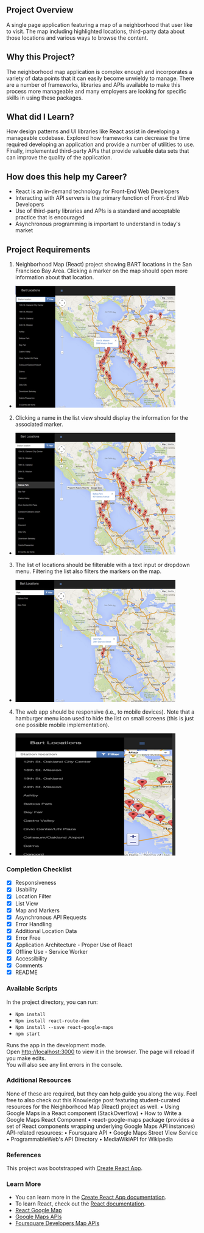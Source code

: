 ## Project Overview
A single page application featuring a map of a neighborhood that user like to visit. The map including highlighted locations, third-party data about those locations and various ways to browse the content.
## Why this Project?
The neighborhood map application is complex enough and incorporates a variety of data points that it can easily become unwieldy to manage. There are a number of frameworks, libraries and APIs available to make this process more manageable and many employers are looking for specific skills in using these packages. 
## What did I Learn?
How design patterns and UI libraries like React assist in developing a manageable codebase. Explored how frameworks can decrease the time required developing an application and provide a number of utilities to use. Finally, implemented third-party APIs that provide valuable data sets that can improve the quality of the application.
## How does this help my Career?
- React is an in-demand technology for Front-End Web Developers
- Interacting with API servers is the primary function of Front-End Web Developers
- Use of third-party libraries and APIs is a standard and acceptable practice that is encouraged
- Asynchronous programming is important to understand in today's market

## Project Requirements
1. Neighborhood Map (React) project showing BART locations in the San Francisco Bay Area. Clicking a marker on the map should open more information about that location.
 * ![alt text](./src/doc/neighborhoodmap1.png)
2. Clicking a name in the list view should display the information for the associated marker.
 * ![alt text](./src/doc/neighborhoodmap2.png)
3. The list of locations should be filterable with a text input or dropdown menu. Filtering the list also filters the markers on the map.
 * ![alt text](./src/doc/neighborhoodmap3.png)
4. The web app should be responsive (i.e., to mobile devices). Note that a hamburger menu icon used to hide the list on small screens (this is just one possible mobile implementation).
 * ![alt text](./src/doc/neighborhoodmap4.png)

### Completion Checklist
- [x] Responsiveness
- [x] Usability
- [x] Location Filter
- [x] List View    
- [x] Map and Markers
- [x] Asynchronous API Requests
- [x] Error Handling
- [x] Additional Location Data
- [x] Error Free
- [x] Application Architecture - Proper Use of React
- [x] Offline Use - Service Worker
- [x] Accessibility
- [x] Comments
- [x] README

### Available Scripts
In the project directory, you can run: 
- `Npm install`  
- `Npm install react-route-dom` 
- `Npm install --save react-google-maps`  
- `npm start`

Runs the app in the development mode.<br>
Open [http://localhost:3000](http://localhost:3000) to view it in the browser.
The page will reload if you make edits.<br>
You will also see any lint errors in the console.

### Additional Resources
None of these are required, but they can help guide you along the way. Feel free to also check out this Knowledge post featuring student-curated resources for the Neighborhood Map (React) project as well.
	• Using Google Maps in a React component (StackOverflow)
	• How to Write a Google Maps React Component
	• react-google-maps package (provides a set of React components wrapping underlying Google Maps API instances)
API-related resources:
	• Foursquare API
	• Google Maps Street View Service
	• ProgrammableWeb's API Directory
	• MediaWikiAPI for Wikipedia

### References
This project was bootstrapped with [Create React App](https://github.com/facebook/create-react-app).

### Learn More
- You can learn more in the [Create React App documentation](https://facebook.github.io/create-react-app/docs/getting-started).
- To learn React, check out the [React documentation](https://reactjs.org/).
- [React Google Map](https://tomchentw.github.io/react-google-maps/)
- [Google Maps APIs](https://developers.google.com/maps/documentation/javascript/tutorial)
- [Foursquare Developers Map APIs](https://developer.foursquare.com/docs/api/venues/details)

